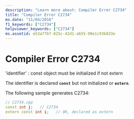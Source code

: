 ```yaml
---
description: "Learn more about: Compiler Error C2734"
title: "Compiler Error C2734"
ms.date: "11/04/2016"
f1_keywords: ["C2734"]
helpviewer_keywords: ["C2734"]
ms.assetid: e53a77b7-825c-42d1-a655-90e1c93b833e
---
```

# Compiler Error C2734

'identifier' : const object must be initialized if not extern

The identifier is declared **`const`** but not initialized or **`extern`**.

The following sample generates C2734:

```cpp
// C2734.cpp
const int j;   // C2734
extern const int i;   // OK, declared as extern
```

